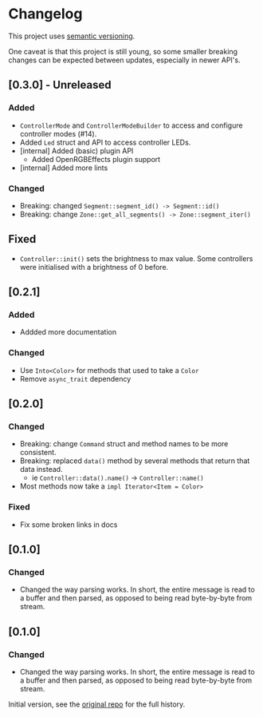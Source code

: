 # Changelog

This project uses [semantic versioning](https://semver.org/).

One caveat is that this project is still young, so some smaller breaking changes can be expected between updates, especially in newer API's.

<!--
  ### Added
  ### Changed
  ### Deprecated
  ### Removed
  ### Fixed
  ### Security
 -->

## [0.3.0] - Unreleased

### Added

- `ControllerMode` and `ControllerModeBuilder` to access and configure controller modes (#14).
- Added `Led` struct and API to access controller LEDs.
- [internal] Added (basic) plugin API
  - Added OpenRGBEffects plugin support
- [internal] Added more lints

### Changed

- Breaking: changed `Segment::segment_id() -> Segment::id()`
- Breaking: change `Zone::get_all_segments() -> Zone::segment_iter()`


## Fixed

- `Controller::init()` sets the brightness to max value. Some controllers were initialised with a brightness of 0 before.

## [0.2.1]

### Added

- Addded more documentation

### Changed

- Use `Into<Color>` for methods that used to take a `Color`
- Remove `async_trait` dependency

## [0.2.0]

### Changed

- Breaking: change `Command` struct and method names to be more consistent.
- Breaking: replaced `data()` method by several methods that return that data instead.
  - ie `Controller::data().name()` -> `Controller::name()`
- Most methods now take a `impl Iterator<Item = Color>`

### Fixed

- Fix some broken links in docs

## [0.1.0]

### Changed

- Changed the way parsing works. In short, the entire message is read to a buffer and then parsed, as opposed to being read byte-by-byte from stream.

## [0.1.0]

### Changed

- Changed the way parsing works. In short, the entire message is read to a buffer and then parsed, as opposed to being read byte-by-byte from stream.

Initial version, see the [original repo](https://github.com/nicoulaj/openrgb-rs) for the full history.
